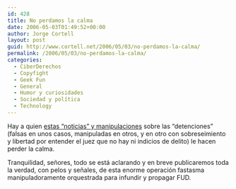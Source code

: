 ```yaml
---
id: 428
title: No perdamos la calma
date: 2006-05-03T01:49:52+00:00
author: Jorge Cortell
layout: post
guid: http://www.cortell.net/2006/05/03/no-perdamos-la-calma/
permalink: /2006/05/03/no-perdamos-la-calma/
categories:
  - CiberDerechos
  - Copyfight
  - Geek Fun
  - General
  - Humor y curiosidades
  - Sociedad y polí­tica
  - Technology
---
```

Hay a quien [estas &#8220;noticias&#8221; y manipulaciones](http://www.cortell.net/2006/04/19/sgae-y-compania-toman-el-pelo-a-la-policia-los-medios-y-los-ciudadanos/) sobre las &#8220;detenciones&#8221; (falsas en unos casos, manipuladas en otros, y en otro con sobreseimiento y libertad por entender el juez que no hay ni indicios de delito) le hacen perder la calma.

Tranquilidad, señores, todo se está aclarando y en breve publicaremos toda la verdad, con pelos y señales, de esta enorme operación fastasma manipuladoramente orquestrada para infundir y propagar FUD.